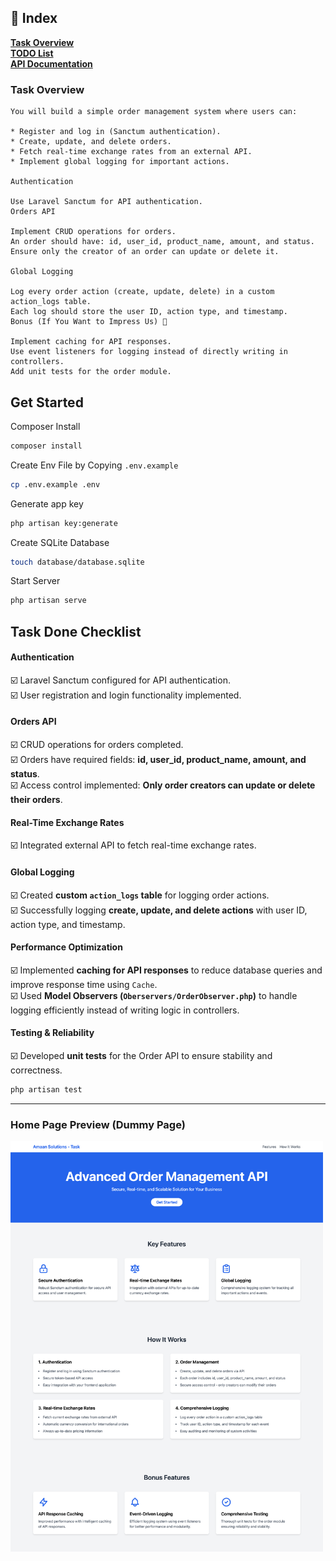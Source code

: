 ## **📖 Index**

**[Task Overview](#task-overview)**  
**[TODO List](#todo-list)**  
**[API Documentation](./api-documentation.md/#order-api-documentation)**

### Task Overview

```
You will build a simple order management system where users can:

* Register and log in (Sanctum authentication).
* Create, update, and delete orders.
* Fetch real-time exchange rates from an external API.
* Implement global logging for important actions.

Authentication

Use Laravel Sanctum for API authentication.
Orders API

Implement CRUD operations for orders.
An order should have: id, user_id, product_name, amount, and status.
Ensure only the creator of an order can update or delete it.

Global Logging

Log every order action (create, update, delete) in a custom action_logs table.
Each log should store the user ID, action type, and timestamp.
Bonus (If You Want to Impress Us) 🚀

Implement caching for API responses.
Use event listeners for logging instead of directly writing in controllers.
Add unit tests for the order module.
```

## Get Started

Composer Install

```bash
composer install
```

Create Env File by Copying ``.env.example``

```bash
cp .env.example .env
```

Generate app key

```bash
php artisan key:generate
```

Create SQLite Database

```bash
touch database/database.sqlite
```

Start Server

```bash
php artisan serve
```

## Task Done Checklist

#### Authentication

☑️ Laravel Sanctum configured for API authentication.  
☑️ User registration and login functionality implemented.

#### **Orders API**

☑️ CRUD operations for orders completed.  
☑️ Orders have required fields: **id, user_id, product_name, amount, and status**.  
☑️ Access control implemented: **Only order creators can update or delete their orders**.

#### **Real-Time Exchange Rates**

☑️ Integrated external API to fetch real-time exchange rates.

#### **Global Logging**

☑️ Created **custom `action_logs` table** for logging order actions.  
☑️ Successfully logging **create, update, and delete actions** with user ID, action type, and timestamp.

#### **Performance Optimization**

☑️ Implemented **caching for API responses** to reduce database queries and improve response time using ``Cache``.  
☑️ Used **Model Observers (`Oberservers/OrderObserver.php`)** to handle logging efficiently instead of writing logic in
controllers.

#### **Testing & Reliability**

☑️ Developed **unit tests** for the Order API to ensure stability and correctness.

```bash
php artisan test
```

---

### Home Page Preview (Dummy Page)


<img style="margin: auto" width="500" src="./public/images/127.0.0.1_8000_.png" alt="Home dummy page">
